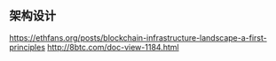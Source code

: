 ##   架构设计


https://ethfans.org/posts/blockchain-infrastructure-landscape-a-first-principles
http://8btc.com/doc-view-1184.html
